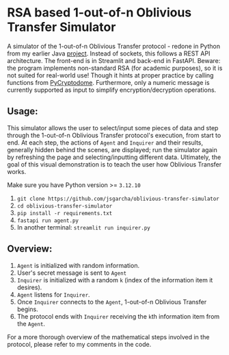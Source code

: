 # RSA based 1-out-of-n Oblivious Transfer Simulator
A simulator of the 1-out-of-n Oblivious Transfer protocol - redone in Python from my earlier Java [project](https://github.com/jsgarcha/oblivious-transfer-simulator). Instead of sockets, this follows a REST API architecture. The front-end is in Streamlit and back-end in FastAPI.
Beware: the program implements non-standard RSA (for academic purposes), so it is not suited for real-world use! Though it hints at proper practice by calling functions from [PyCryptodome](https://www.pycryptodome.org/). Furthermore, only a numeric message is currently supported as input to simplify encryption/decryption operations.

## Usage:
This simulator allows the user to select/input some pieces of data and step through the 1-out-of-n Oblivious Transfer protocol's execution, from start to end. At each step, the actions of `Agent` and `Inquirer` and their results, generally hidden behind the scenes, are displayed; run the simulator again by refreshing the page and selecting/inputting different data. Ultimately, the goal of this visual demonstration is to teach the user how Oblivious Transfer works.

Make sure you have Python version >= `3.12.10`
1) `git clone https://github.com/jsgarcha/oblivious-transfer-simulator`
2) `cd oblivious-transfer-simulator`
3) `pip install -r requirements.txt`
4) `fastapi run agent.py`
5) In another terminal: `streamlit run inquirer.py`

## Overview:
1) `Agent` is initialized with random information. 
2)  User's secret message is sent to `Agent`
3) `Inquirer` is initialized with a random `k` (index of the information item it desires). 
4) `Agent` listens for `Inquirer`. 
5) Once `Inquirer` connects to the `Agent`, 1-out-of-n Oblivious Transfer begins. 
6) The protocol ends with `Inquirer` receiving the `k`th information item from the `Agent`.

For a more thorough overview of the mathematical steps involved in the protocol, please refer to my comments in the code.